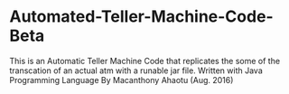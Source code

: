 # Automated-Teller-Machine-Code-Beta
This is an Automatic Teller Machine Code that replicates the some of the transcation of an actual atm with a runable jar file. Written with Java Programming Language By Macanthony Ahaotu (Aug. 2016)
